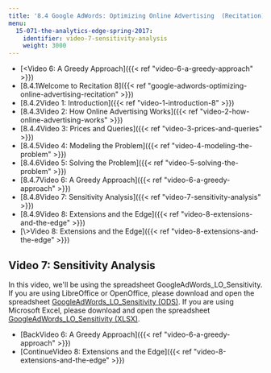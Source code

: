 ```yaml
---
title: '8.4 Google AdWords: Optimizing Online Advertising  (Recitation)'
menu:
  15-071-the-analytics-edge-spring-2017:
    identifier: video-7-sensitivity-analysis
    weight: 3000
---
```

*   [<Video 6: A Greedy Approach]({{< ref "video-6-a-greedy-approach" >}})
*   [8.4.1Welcome to Recitation 8]({{< ref "google-adwords-optimizing-online-advertising-recitation" >}})
*   [8.4.2Video 1: Introduction]({{< ref "video-1-introduction-8" >}})
*   [8.4.3Video 2: How Online Advertising Works]({{< ref "video-2-how-online-advertising-works" >}})
*   [8.4.4Video 3: Prices and Queries]({{< ref "video-3-prices-and-queries" >}})
*   [8.4.5Video 4: Modeling the Problem]({{< ref "video-4-modeling-the-problem" >}})
*   [8.4.6Video 5: Solving the Problem]({{< ref "video-5-solving-the-problem" >}})
*   [8.4.7Video 6: A Greedy Approach]({{< ref "video-6-a-greedy-approach" >}})
*   [8.4.8Video 7: Sensitivity Analysis]({{< ref "video-7-sensitivity-analysis" >}})
*   [8.4.9Video 8: Extensions and the Edge]({{< ref "video-8-extensions-and-the-edge" >}})
*   [\\>Video 8: Extensions and the Edge]({{< ref "video-8-extensions-and-the-edge" >}})

Video 7: Sensitivity Analysis
-----------------------------

In this video, we'll be using the spreadsheet GoogleAdWords\_LO\_Sensitivity. If you are using LibreOffice or OpenOffice, please download and open the spreadsheet [GoogleAdWords\_LO\_Sensitivity (ODS)](https://open-learning-course-data.s3.amazonaws.com/15-071-the-analytics-edge-spring-2017/aef0793c2a092390ac59f2448bcb01dc_GoogleAdWords_LO_Sensitivity.ods). If you are using Microsoft Excel, please download and open the spreadsheet [GoogleAdWords\_LO\_Sensitivity (XLSX)](https://open-learning-course-data.s3.amazonaws.com/15-071-the-analytics-edge-spring-2017/af052305afa761550c990aec992b7b14_GoogleAdWords_LO_Sensitivity.xlsx).

*   [BackVideo 6: A Greedy Approach]({{< ref "video-6-a-greedy-approach" >}})
*   [ContinueVideo 8: Extensions and the Edge]({{< ref "video-8-extensions-and-the-edge" >}})